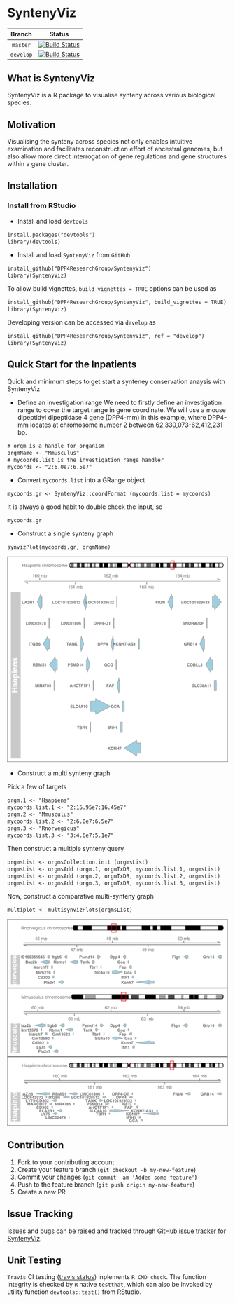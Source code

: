 # SyntenyViz

|Branch|Status|
|:---:|---|
|`master`|[![Build Status](https://travis-ci.org/DPP4ResearchGroup/SyntenyViz.svg?branch=master)](https://travis-ci.org/DPP4ResearchGroup/SyntenyViz)|
|`develop`|[![Build Status](https://travis-ci.org/DPP4ResearchGroup/SyntenyViz.svg?branch=develop)](https://travis-ci.org/DPP4ResearchGroup/SyntenyViz)|

## What is SyntenyViz
SyntenyViz is a R package to visualise synteny across various biological species.

## Motivation
Visualising the synteny across species not only enables intuitive examination and facilitates reconstruction effort of ancestral genomes, but also allow more direct interrogation of gene regulations and gene structures within a gene cluster.

## Installation
### Install from RStudio
* Install and load `devtools`
```
install.packages("devtools")
library(devtools)
```
* Install and load `SyntenyViz` from `GitHub`
```
install_github("DPP4ResearchGroup/SyntenyViz")
library(SyntenyViz)
```
To allow build vignettes, `build_vignettes = TRUE` options can be used as
```
install_github("DPP4ResearchGroup/SyntenyViz", build_vignettes = TRUE)
library(SyntenyViz)
```
Developing version can be accessed via `develop` as
```
install_github("DPP4ResearchGroup/SyntenyViz", ref = "develop")
library(SyntenyViz)
```

## Quick Start for the Inpatients
Quick and minimum steps to get start a synteney conservation anaysis with SyntenyViz

* Define an investigation range
We need to firstly define an investigation range to cover the target range in gene coordinate. We will use a mouse dipeptidyl dipeptidase 4 gene (DPP4-mm) in this example, where DPP4-mm locates at chromosome number 2 between 62,330,073-62,412,231 bp.  
```
# orgm is a handle for organism
orgmName <- "Mmusculus"
# mycoords.list is the investigation range handler
mycoords <- "2:6.0e7:6.5e7"
```
* Convert `mycoords.list` into a GRange object
```
mycoords.gr <- SyntenyViz::coordFormat (mycoords.list = mycoords)
```
It is always a good habit to double check the input, so
```
mycoords.gr
```
* Construct a single synteny graph
```
synvizPlot(mycoords.gr, orgmName)
```
![Synteny around DPP4 gene in Humans](vignettes/images/Hsplot.png)
* Construct a multi synteny graph

Pick a few of targets
```
orgm.1 <- "Hsapiens"
mycoords.list.1 <- "2:15.95e7:16.45e7"
orgm.2 <- "Mmusculus"
mycoords.list.2 <- "2:6.0e7:6.5e7"
orgm.3 <- "Rnorvegicus"
mycoords.list.3 <- "3:4.6e7:5.1e7"
```
Then construct a multiple synteny query
```
orgmsList <- orgmsCollection.init (orgmsList)
orgmsList <- orgmsAdd (orgm.1, orgmTxDB, mycoords.list.1, orgmsList)
orgmsList <- orgmsAdd (orgm.2, orgmTxDB, mycoords.list.2, orgmsList)
orgmsList <- orgmsAdd (orgm.3, orgmTxDB, mycoords.list.3, orgmsList)
```
Now, construct a comparative multi-synteny graph
```
multiplot <- multisynvizPlots(orgmsList)
```
![Synteny Conservation around DPP4 gene between various Organisms](vignettes/images/Msplot.png)
## Contribution
1. Fork to your contributing account
1. Create your feature branch (`git checkout -b my-new-feature`)
1. Commit your changes (`git commit -am 'Added some feature'`)
1. Push to the feature branch (`git push origin my-new-feature`)
1. Create a new PR

## Issue Tracking
Issues and bugs can be raised and tracked through [GitHub issue tracker for SyntenyViz](https://github.com/DPP4ResearchGroup/SyntenyViz/issues).

## Unit Testing
`Travis` CI testing ([travis status](#SyntenyViz)) inplements `R CMD check`.
The function integrity is checked by `R` native `testthat`, which can also be invoked by utility function `devtools::test()` from RStudio.
